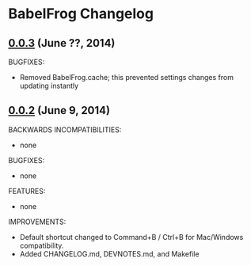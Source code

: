 # BabelFrog Changelog

## [0.0.3](https://github.com/dergachev/babelfrog/compare/v0.0.1...v0.0.2) (June ??, 2014)

BUGFIXES:

- Removed BabelFrog.cache; this prevented settings changes from updating instantly

## [0.0.2](https://github.com/dergachev/babelfrog/compare/v0.0.1...v0.0.2) (June 9, 2014)

BACKWARDS INCOMPATIBILITIES:

- none

BUGFIXES:

- none

FEATURES:

- none

IMPROVEMENTS:

-  Default shortcut changed to Command+B / Ctrl+B for Mac/Windows compatibility.
-  Added CHANGELOG.md, DEVNOTES.md, and Makefile
